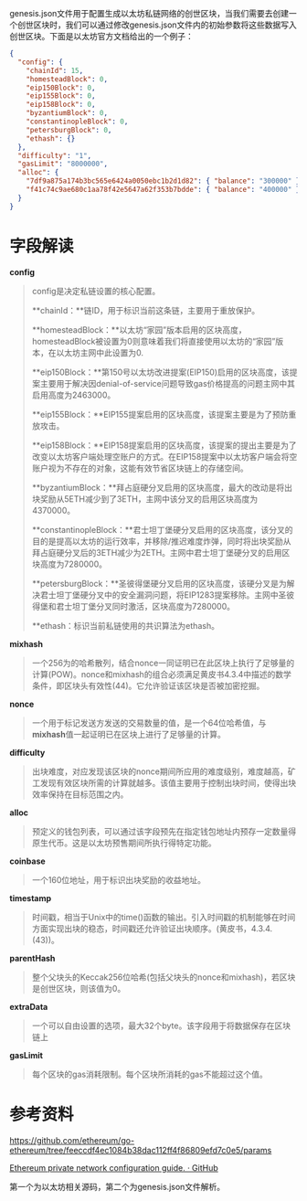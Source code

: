 ​	genesis.json文件用于配置生成以太坊私链网络的创世区块，当我们需要去创建一个创世区块时，我们可以通过修改genesis.json文件内的初始参数将这些数据写入创世区块。下面是以太坊官方文档给出的一个例子：

```json
{
  "config": {
    "chainId": 15,
    "homesteadBlock": 0,
    "eip150Block": 0,
    "eip155Block": 0,
    "eip158Block": 0,
    "byzantiumBlock": 0,
    "constantinopleBlock": 0,
    "petersburgBlock": 0,
    "ethash": {}
  },
  "difficulty": "1",
  "gasLimit": "8000000",
  "alloc": {
    "7df9a875a174b3bc565e6424a0050ebc1b2d1d82": { "balance": "300000" },
    "f41c74c9ae680c1aa78f42e5647a62f353b7bdde": { "balance": "400000" }
  }
}
```



# 字段解读

**config**

> config是决定私链设置的核心配置。
>
> **chainId：**链ID，用于标识当前这条链，主要用于重放保护。
>
> **homesteadBlock：**以太坊“家园”版本启用的区块高度，homesteadBlock被设置为0则意味着我们将直接使用以太坊的“家园”版本，在以太坊主网中此设置为0.
>
> **eip150Block：**第150号以太坊改进提案(EIP150)启用的区块高度，该提案主要用于解决因denial-of-service问题导致gas价格提高的问题主网中其启用高度为2463000。
>
> **eip155Block：**EIP155提案启用的区块高度，该提案主要是为了预防重放攻击。
>
> **eip158Block：**EIP158提案启用的区块高度，该提案的提出主要是为了改变以太坊客户端处理空账户的方式。在EIP158提案中以太坊客户端会将空账户视为不存在的对象，这能有效节省区块链上的存储空间。
>
> **byzantiumBlock：**拜占庭硬分叉启用的区块高度，最大的改动是将出块奖励从5ETH减少到了3ETH，主网中该分叉的启用区块高度为4370000。
>
> **constantinopleBlock：**君士坦丁堡硬分叉启用的区块高度，该分叉的目的是提高以太坊的运行效率，并移除/推迟难度炸弹，同时将出块奖励从拜占庭硬分叉后的3ETH减少为2ETH。主网中君士坦丁堡硬分叉的启用区块高度为7280000。
>
> **petersburgBlock：**圣彼得堡硬分叉启用的区块高度，该硬分叉是为解决君士坦丁堡硬分叉中的安全漏洞问题，将EIP1283提案移除。主网中圣彼得堡和君士坦丁堡分叉同时激活，区块高度为7280000。
>
> **ethash：标识当前私链使用的共识算法为ethash。

**mixhash**

> 一个256为的哈希散列，结合nonce一同证明已在此区块上执行了足够量的计算(POW)。nonce和mixhash的组合必须满足黄皮书4.3.4中描述的数学条件，即区块头有效性(44)。它允许验证该区块是否被加密挖掘。

 **nonce**

> 一个用于标记发送方发送的交易数量的值，是一个64位哈希值，与**mixhash**值一起证明已在区块上进行了足够量的计算。

**difficulty**

> 出块难度，对应发现该区块的nonce期间所应用的难度级别，难度越高，矿工发现有效区块所需的计算就越多。该值主要用于控制出块时间，使得出块效率保持在目标范围之内。

**alloc**

> 预定义的钱包列表，可以通过该字段预先在指定钱包地址内预存一定数量得原生代币。这是以太坊预售期间所执行得特定功能。

**coinbase**

> 一个160位地址，用于标识出块奖励的收益地址。

**timestamp**

> 时间戳，相当于Unix中的time()函数的输出。引入时间戳的机制能够在时间方面实现出块的稳态，时间戳还允许验证出块顺序。(黄皮书，4.3.4.(43))。

**parentHash**

> 整个父块头的Keccak256位哈希(包括父块头的nonce和mixhash)，若区块是创世区块，则该值为0。

**extraData**

> 一个可以自由设置的选项，最大32个byte。该字段用于将数据保存在区块链上

**gasLimit**

> 每个区块的gas消耗限制。每个区块所消耗的gas不能超过这个值。



# 参考资料

https://github.com/ethereum/go-ethereum/tree/feeccdf4ec1084b38dac112ff4f86809efd7c0e5/params

[Ethereum private network configuration guide. · GitHub](https://gist.github.com/0mkara/b953cc2585b18ee098cd)

第一个为以太坊相关源码，第二个为genesis.json文件解析。
